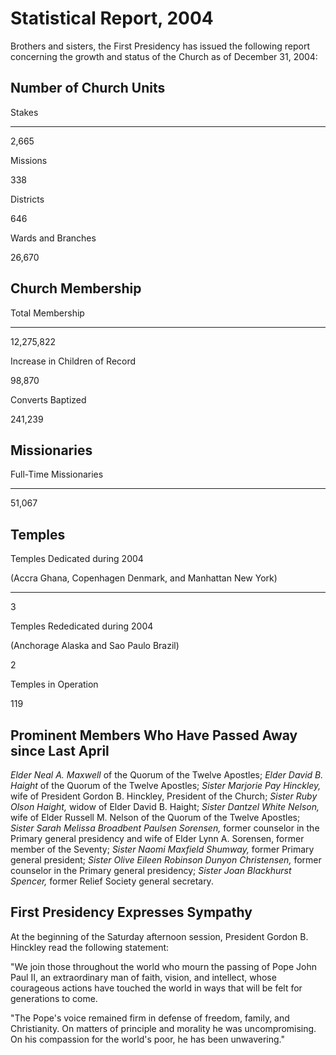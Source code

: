 # Statistical Report, 2004

Brothers and sisters, the First Presidency has issued the following report
concerning the growth and status of the Church as of December 31, 2004:

## Number of Church Units

Stakes  
  
---  
  
2,665  
  
Missions  
  
338  
  
Districts  
  
646  
  
Wards and Branches  
  
26,670  
  
## Church Membership

Total Membership  
  
---  
  
12,275,822  
  
Increase in Children of Record  
  
98,870  
  
Converts Baptized  
  
241,239  
  
## Missionaries

Full-Time Missionaries  
  
---  
  
51,067  
  
## Temples

Temples Dedicated during 2004

(Accra Ghana, Copenhagen Denmark, and Manhattan New York)  
  
---  
  
3

Temples Rededicated during 2004

(Anchorage Alaska and Sao Paulo Brazil)  
  
2  
  
Temples in Operation  
  
119  
  
## Prominent Members Who Have Passed Away since Last April

_Elder Neal A. Maxwell_ of the Quorum of the Twelve Apostles; _Elder David B.
Haight_ of the Quorum of the Twelve Apostles; _Sister Marjorie Pay Hinckley,_
wife of President Gordon B. Hinckley, President of the Church; _Sister Ruby
Olson Haight,_ widow of Elder David B. Haight; _Sister Dantzel White Nelson,_
wife of Elder Russell M. Nelson of the Quorum of the Twelve Apostles; _Sister
Sarah Melissa Broadbent Paulsen Sorensen,_ former counselor in the Primary
general presidency and wife of Elder Lynn A. Sorensen, former member of the
Seventy; _Sister Naomi Maxfield Shumway,_ former Primary general president;
_Sister Olive Eileen Robinson Dunyon Christensen,_ former counselor in the
Primary general presidency; _Sister Joan Blackhurst Spencer,_ former Relief
Society general secretary.

## First Presidency Expresses Sympathy

At the beginning of the Saturday afternoon session, President Gordon B.
Hinckley read the following statement:

"We join those throughout the world who mourn the passing of Pope John Paul
II, an extraordinary man of faith, vision, and intellect, whose courageous
actions have touched the world in ways that will be felt for generations to
come.

"The Pope's voice remained firm in defense of freedom, family, and
Christianity. On matters of principle and morality he was uncompromising. On
his compassion for the world's poor, he has been unwavering."

